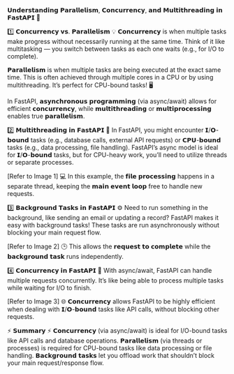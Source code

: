 𝗨𝗻𝗱𝗲𝗿𝘀𝘁𝗮𝗻𝗱𝗶𝗻𝗴 𝗣𝗮𝗿𝗮𝗹𝗹𝗲𝗹𝗶𝘀𝗺, 𝗖𝗼𝗻𝗰𝘂𝗿𝗿𝗲𝗻𝗰𝘆, 𝗮𝗻𝗱 𝗠𝘂𝗹𝘁𝗶𝘁𝗵𝗿𝗲𝗮𝗱𝗶𝗻𝗴 𝗶𝗻 𝗙𝗮𝘀𝘁𝗔𝗣𝗜 🚀

1️⃣ 𝗖𝗼𝗻𝗰𝘂𝗿𝗿𝗲𝗻𝗰𝘆 𝘃𝘀. 𝗣𝗮𝗿𝗮𝗹𝗹𝗲𝗹𝗶𝘀𝗺 💡
𝗖𝗼𝗻𝗰𝘂𝗿𝗿𝗲𝗻𝗰𝘆 is when multiple tasks make progress without necessarily running at the same time. Think of it like multitasking — you switch between tasks as each one waits (e.g., for I/O to complete).

𝗣𝗮𝗿𝗮𝗹𝗹𝗲𝗹𝗶𝘀𝗺 is when multiple tasks are being executed at the exact same time. This is often achieved through multiple cores in a CPU or by using multithreading. It’s perfect for CPU-bound tasks! 🖥️

In FastAPI, 𝗮𝘀𝘆𝗻𝗰𝗵𝗿𝗼𝗻𝗼𝘂𝘀 𝗽𝗿𝗼𝗴𝗿𝗮𝗺𝗺𝗶𝗻𝗴 (via async/await) allows for efficient 𝗰𝗼𝗻𝗰𝘂𝗿𝗿𝗲𝗻𝗰𝘆, while 𝗺𝘂𝗹𝘁𝗶𝘁𝗵𝗿𝗲𝗮𝗱𝗶𝗻𝗴 or 𝗺𝘂𝗹𝘁𝗶𝗽𝗿𝗼𝗰𝗲𝘀𝘀𝗶𝗻𝗴 enables true 𝗽𝗮𝗿𝗮𝗹𝗹𝗲𝗹𝗶𝘀𝗺.

2️⃣ 𝗠𝘂𝗹𝘁𝗶𝘁𝗵𝗿𝗲𝗮𝗱𝗶𝗻𝗴 𝗶𝗻 𝗙𝗮𝘀𝘁𝗔𝗣𝗜 🔧
In FastAPI, you might encounter 𝗜/𝗢-𝗯𝗼𝘂𝗻𝗱 tasks (e.g., database calls, external API requests) or 𝗖𝗣𝗨-𝗯𝗼𝘂𝗻𝗱 tasks (e.g., data processing, file handling). FastAPI’s async model is ideal for 𝗜/𝗢-𝗯𝗼𝘂𝗻𝗱 tasks, but for CPU-heavy work, you’ll need to utilize threads or separate processes.

[Refer to Image 1]
💻 In this example, the 𝗳𝗶𝗹𝗲 𝗽𝗿𝗼𝗰𝗲𝘀𝘀𝗶𝗻𝗴 happens in a separate thread, keeping the 𝗺𝗮𝗶𝗻 𝗲𝘃𝗲𝗻𝘁 𝗹𝗼𝗼𝗽 free to handle new requests.

3️⃣ 𝗕𝗮𝗰𝗸𝗴𝗿𝗼𝘂𝗻𝗱 𝗧𝗮𝘀𝗸𝘀 𝗶𝗻 𝗙𝗮𝘀𝘁𝗔𝗣𝗜 ⚙️
Need to run something in the background, like sending an email or updating a record? FastAPI makes it easy with background tasks! These tasks are run asynchronously without blocking your main request flow.

[Refer to Image 2]
🕒 This allows the 𝗿𝗲𝗾𝘂𝗲𝘀𝘁 𝘁𝗼 𝗰𝗼𝗺𝗽𝗹𝗲𝘁𝗲 while the 𝗯𝗮𝗰𝗸𝗴𝗿𝗼𝘂𝗻𝗱 𝘁𝗮𝘀𝗸 runs independently.

4️⃣ 𝗖𝗼𝗻𝗰𝘂𝗿𝗿𝗲𝗻𝗰𝘆 𝗶𝗻 𝗙𝗮𝘀𝘁𝗔𝗣𝗜 🚦
With async/await, FastAPI can handle multiple requests concurrently. It’s like being able to process multiple tasks while waiting for I/O to finish.

[Refer to Image 3]
🌐 𝗖𝗼𝗻𝗰𝘂𝗿𝗿𝗲𝗻𝗰𝘆 allows FastAPI to be highly efficient when dealing with 𝗜/𝗢-𝗯𝗼𝘂𝗻𝗱 tasks like API calls, without blocking other requests.

⚡ 𝗦𝘂𝗺𝗺𝗮𝗿𝘆 ⚡
𝗖𝗼𝗻𝗰𝘂𝗿𝗿𝗲𝗻𝗰𝘆 (via async/await) is ideal for I/O-bound tasks like API calls and database operations.
𝗣𝗮𝗿𝗮𝗹𝗹𝗲𝗹𝗶𝘀𝗺 (via threads or processes) is required for CPU-bound tasks like data processing or file handling.
𝗕𝗮𝗰𝗸𝗴𝗿𝗼𝘂𝗻𝗱 𝘁𝗮𝘀𝗸𝘀 let you offload work that shouldn’t block your main request/response flow.
